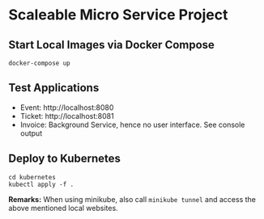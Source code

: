 # Scaleable Micro Service Project

## Start Local Images via Docker Compose

```
docker-compose up
```

## Test Applications

- Event: http://localhost:8080
- Ticket: http://localhost:8081
- Invoice: Background Service, hence no user interface. See console output 

## Deploy to Kubernetes

```
cd kubernetes
kubectl apply -f .
```

**Remarks:** When using minikube, also call ``minikube tunnel`` and access the above mentioned local websites.

